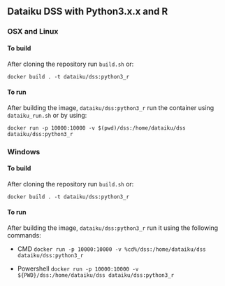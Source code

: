 ## Dataiku DSS with Python3.x.x and R

### OSX and Linux

#### To build
After cloning the repository run `build.sh` or:

`docker build . -t dataiku/dss:python3_r`

#### To run
After building the image, `dataiku/dss:python3_r` run the container using `dataiku_run.sh` or by using:

`docker run -p 10000:10000 -v $(pwd)/dss:/home/dataiku/dss dataiku/dss:python3_r`

### Windows

#### To build
After cloning the repository run `build.sh` or:

`docker build . -t dataiku/dss:python3_r`

#### To run
After building the image, `dataiku/dss:python3_r` run it using the following commands:

- CMD
`docker run -p 10000:10000 -v %cd%/dss:/home/dataiku/dss dataiku/dss:python3_r`

- Powershell
`docker run -p 10000:10000 -v ${PWD}/dss:/home/dataiku/dss dataiku/dss:python3_r`
